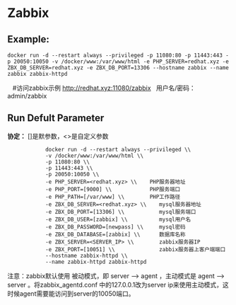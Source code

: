 Zabbix
===

## Example:

    docker run -d --restart always --privileged -p 11080:80 -p 11443:443 -p 20050:10050 -v /docker/www:/var/www/html -e PHP_SERVER=redhat.xyz -e ZBX_DB_SERVER=redhat.xyz -e ZBX_DB_PORT=13306 --hostname zabbix --name zabbix zabbix-httpd

    #访问zabbix示例 http://redhat.xyz:11080/zabbix   用户名/密码：admin/zabbix

## Run Defult Parameter
**协定：** []是默参数，<>是自定义参数

				docker run -d --restart always --privileged \\
				-v /docker/www:/var/www/html \\
				-p 11080:80 \\
				-p 11443:443 \\
				-p 20050:10050 \\
				-e PHP_SERVER=<redhat.xyz> \\    PHP服务器地址
				-e PHP_PORT=[9000] \\            PHP服务端口
				-e PHP_PATH=[/var/www] \\        PHP工作路径
				-e ZBX_DB_SERVER=<redhat.xyz> \\    mysql服务器地址
				-e ZBX_DB_PORT=[13306] \\           mysql服务端口
				-e ZBX_DB_USER=[zabbix] \\          mysql用户名
				-e ZBX_DB_PASSWORD=[newpass] \\     mysql密码
				-e ZBX_DB_DATABASE=[zabbix] \\      数据库名称
				-e ZBX_SERVER=<SERVER_IP> \\        zabbix服务器IP
				-e ZBX_PORT=[10051] \\              zabbix服务器上客户端端口
				--hostname zabbix-httpd \\
				--name zabbix-httpd zabbix-httpd

注意：zabbix默认使用 被动模式，即 server --> agent ，主动模式是 agent --> server 。将zabbix_agentd.conf 中的127.0.0.1改为server ip来使用主动模式，这时候agent需要能访问到server的10050端口。
